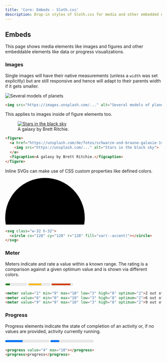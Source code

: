 ```yaml
---
title: 'Core: Embeds - Sloth.css'
description: Drop-in styles of Sloth.css for media and other embedded elements.
---
```


## Embeds

This page shows media elements like images and figures and other embeddable elements like data or progress visualizations.

### Images

Single images will have their native measurements (unless a `width` was set explicitly) but are still responsive and hence will adapt to their parents width if it gets smaller.

<div class="demo">
  <img src="https://images.unsplash.com/photo-1506272517965-ec6133efee7a?ixlib=rb-4.0.3&q=85&fm=jpg&crop=entropy&cs=srgb&w=640" alt="Several models of planets" />
</div>

```html
<img src="https://images.unsplash.com/..." alt="Several models of planets" />
```

This applies to images inside of figure elements too.

<div class="demo">
<figure>
  <a href="https://unsplash.com/de/fotos/schwarze-und-braune-galaxie-1vKTnwLMdqs">
    <img src="https://unsplash.com/photos/1vKTnwLMdqs/download?ixid=M3wxMjA3fDB8MXxzZWFyY2h8MjN8fHBsYW5ldHN8ZGV8MHx8fHwxNzI1OTkyNTM1fDA&w=640" alt="Stars in the black sky">
  </a>
  <figcaption>A galaxy by Brett Ritchie.</figcaption>
</figure>
</div>

```html
<figure>
  <a href="https://unsplash.com/de/fotos/schwarze-und-braune-galaxie-1vKTnwLMdqs">
    <img src="https://unsplash.com/..." alt="Stars in the black sky">
  </a>
  <figcaption>A galaxy by Brett Ritchie.</figcaption>
</figure>
```

Inline SVGs can make use of CSS custom properties like defined colors.

<div class="demo">
  <svg class="w-32 h-32">
    <circle cx="128" cy="128" r="128" fill="var(--accent)"></circle>
  </svg>
</div>

```html
<svg class="w-32 h-32">
  <circle cx="128" cy="128" r="128" fill="var(--accent)"></circle>
</svg>
```

### Meter

Meters indicate and rate a value within a known range. The rating is a comparison against a given optimum value and is shown via different colors.

<div class="demo">
  <div class="flex gap-8">
    <meter value="2" min="0" max="10" low="3" high="8" optimum="2">2 out of 10</meter>
    <meter value="6" min="0" max="10" low="3" high="8" optimum="2">6 out of 10</meter>
    <meter value="9" min="0" max="10" low="3" high="8" optimum="2">9 out of 10</meter>
  </div>
</div>

```html
<meter value="2" min="0" max="10" low="3" high="8" optimum="2">2 out of 10</meter>
<meter value="6" min="0" max="10" low="3" high="8" optimum="2">6 out of 10</meter>
<meter value="9" min="0" max="10" low="3" high="8" optimum="2">9 out of 10</meter>
```

### Progress

Progress elements indicate the state of completion of an activity or, if no values are provided, activity currently running.

<div class="demo">
  <div class="flex gap-8">
    <progress value="4" max="10"></progress>
    <progress>progress</progress>
  </div>
</div>

```html
<progress value="4" max="10"></progress>
<progress>progress</progress>
```

